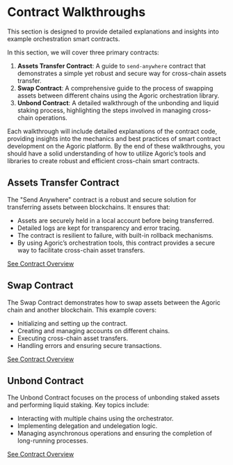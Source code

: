# Contract Walkthroughs

This section is designed to provide detailed explanations and insights into example orchestration smart contracts.

In this section, we will cover three primary contracts:

1. **Assets Transfer Contract**: A guide to `send-anywhere` contract that demonstrates a simple yet robust and secure way for cross-chain assets transfer.
2. **Swap Contract**: A comprehensive guide to the process of swapping assets between different chains using the Agoric orchestration library.
3. **Unbond Contract**: A detailed walkthrough of the unbonding and liquid staking process, highlighting the steps involved in managing cross-chain operations.

Each walkthrough will include detailed explanations of the contract code, providing insights into the mechanics and best practices of smart contract development on the Agoric platform. By the end of these walkthroughs, you should have a solid understanding of how to utilize Agoric’s tools and libraries to create robust and efficient cross-chain smart contracts.

## Assets Transfer Contract

The "Send Anywhere" contract is a robust and secure solution for transferring assets between blockchains. It ensures that:

- Assets are securely held in a local account before being transferred.
- Detailed logs are kept for transparency and error tracing.
- The contract is resilient to failure, with built-in rollback mechanisms.
- By using Agoric’s orchestration tools, this contract provides a secure way to facilitate cross-chain asset transfers.

[See Contract Overview](/guides/orchestration/getting-started/contract-walkthrough/send-anywhere)

## Swap Contract

The Swap Contract demonstrates how to swap assets between the Agoric chain and another blockchain. This example covers:

- Initializing and setting up the contract.
- Creating and managing accounts on different chains.
- Executing cross-chain asset transfers.
- Handling errors and ensuring secure transactions.

[See Contract Overview](/guides/orchestration/getting-started/contract-walkthrough/cross-chain-swap)

## Unbond Contract

The Unbond Contract focuses on the process of unbonding staked assets and performing liquid staking. Key topics include:

- Interacting with multiple chains using the orchestrator.
- Implementing delegation and undelegation logic.
- Managing asynchronous operations and ensuring the completion of long-running processes.

[See Contract Overview](/guides/orchestration/getting-started/contract-walkthrough/cross-chain-unbond)
